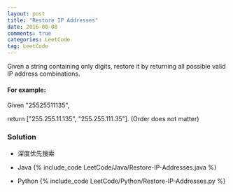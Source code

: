 ```yaml
---
layout: post
title: "Restore IP Addresses"
date: 2016-08-08
comments: true
categories: LeetCode
tag: LeetCode
---
```


Given a string containing only digits, restore it by returning all possible valid IP address combinations.

#### For example:
Given "25525511135",

return ["255.255.11.135", "255.255.111.35"]. (Order does not matter)

<!--more-->

### Solution
* 深度优先搜索

* Java
{% include_code LeetCode/Java/Restore-IP-Addresses.java %}

* Python
{% include_code LeetCode/Python/Restore-IP-Addresses.py %}
